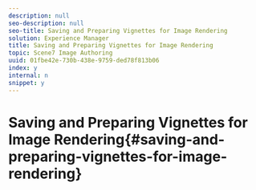```yaml
---
description: null
seo-description: null
seo-title: Saving and Preparing Vignettes for Image Rendering
solution: Experience Manager
title: Saving and Preparing Vignettes for Image Rendering
topic: Scene7 Image Authoring
uuid: 01fbe42e-730b-438e-9759-ded78f813b06
index: y
internal: n
snippet: y
---
```


# Saving and Preparing Vignettes for Image Rendering{#saving-and-preparing-vignettes-for-image-rendering}

